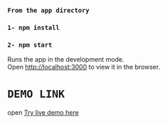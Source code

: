 ### `From the app directory`

### `1- npm install`

### `2- npm start`

Runs the app in the development mode.\
Open [http://localhost:3000](http://localhost:3000) to view it in the browser.

# `DEMO LINK`

open [Try live demo here](https://practical-shockley-703f43.netlify.app/)
